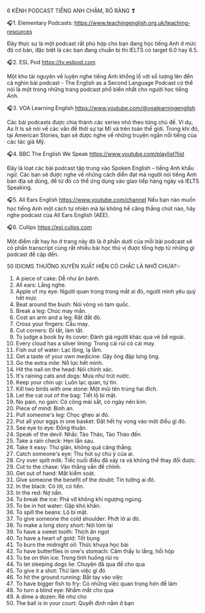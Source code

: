 6 KÊNH PODCAST TIẾNG ANH CHẬM, RÕ RÀNG ❣

🎧1. Elementary Podcasts: https://www.teachingenglish.org.uk/teaching-resources

Đây thực sự là một podcast rất phù hợp cho bạn đang học tiếng Anh ở mức độ cơ bản, đặc biệt là các bạn đang chuẩn bị thi IELTS có target 6.0 hay 6.5.

🎧2. ESL Pod https://tv.eslpod.com

Một kho tài nguyên về luyện nghe tiếng Anh khổng lồ với số lượng lên đến cả nghìn bài podcast - The English as a Second Language Podcast có thể nói là một trong những trang podcast phổ biến nhất cho người học tiếng Anh.

🎧3. VOA Learning English https://www.youtube.com/@voalearningenglish

Các bài podcasts được chia thành các series nhỏ theo từng chủ đề.
Ví dụ, As It Is sẽ nói về các vấn đề thời sự tại Mĩ và trên toàn thế giới. Trong khi đó, tại American Stories, bạn sẽ được nghe về những truyện ngắn nổi tiếng của các tác giả Mỹ.

🎧4. BBC The English We Speak https://www.youtube.com/playlist?list

Đây là loạt các bài podcast tập trung vào Spoken English – tiếng Anh khẩu ngữ. Các bạn sẽ được nghe về những cách diễn đạt mà người nói tiếng Anh bản địa sẽ dùng, để từ đó có thể ứng dụng vào giao tiếp hàng ngày và IELTS Speaking.

🎧5. All Ears English https://www.youtube.com/channel
Nếu bạn nào muốn học tiếng Anh một cách tự nhiên mà lại không hề căng thẳng chút nào, hãy nghe podcast của All Ears English (AEE).

🎧6. Cullips https://esl.culips.com

Một điểm rất hay ho ở trang này đó là ở phần dưới của mỗi bài podcast sẽ có phần transcript cùng rất nhiều bài học thú vị được tổng hợp từ những gì podcast đề cập đến.

50 IDIOMS THƯỜNG XUYÊN XUẤT HIỆN CÓ CHẮC LÀ NHỚ CHƯA?✨

1. A piece of cake: Dễ như ăn bánh.
2. All ears: Lắng nghe.
3. Apple of my eye: Người quan trọng trong mắt ai đó, người mình yêu quý hết mực
4. Beat around the bush: Nói vòng vo tam quốc.
5. Break a leg: Chúc may mắn.
6. Cost an arm and a leg: Rất đắt đỏ.
7. Cross your fingers: Cầu may.
8. Cut corners: Đi tắt, làm tắt.
9. To judge a book by its cover: Đánh giá người khác qua vẻ bề ngoài.
10. Every cloud has a silver lining: Trong cái rủi có cái may.
11. Fish out of water: Lạc lõng, lạ lẫm.
12. Get a taste of your own medicine: Gậy ông đập lưng ông.
13. Go the extra mile: Nỗ lực hết mình.
14. Hit the nail on the head: Nói chính xác.
15. It's raining cats and dogs: Mưa như trút nước.
16. Keep your chin up: Luôn lạc quan, tự tin.
17. Kill two birds with one stone: Một mũi tên trúng hai đích.
18. Let the cat out of the bag: Tiết lộ bí mật.
19. No pain, no gain: Có công mài sắt, có ngày nên kim.
20. Piece of mind: Bình an.
21. Pull someone's leg: Chọc ghẹo ai đó.
22. Put all your eggs in one basket: Đặt hết hy vọng vào một điều gì đó.
23. See eye to eye: Đồng thuận.
24. Speak of the devil: Nhắc Tào Tháo, Tào Tháo đến.
25. Take a rain check: Hẹn lần sau.
26. Take it easy: Thư giãn, không quá căng thẳng.
27. Catch someone's eye: Thu hút sự chú ý của ai.
28. Cry over spilt milk: Tiếc nuối điều đã xảy ra và không thể thay đổi được.
29. Cut to the chase: Vào thẳng vấn đề chính.
30. Get out of hand: Mất kiểm soát.
31. Give someone the benefit of the doubt: Tin tưởng ai đó.
32. In the black: Có lời, có tiền.
33. In the red: Nợ nần.
34. To break the ice: Phá vỡ không khí ngượng ngùng.
35. To be in hot water: Gặp khó khăn.
36. To spill the beans: Lộ bí mật.
37. To give someone the cold shoulder: Phớt lờ ai đó.
38. To make a long story short: Nói tóm lại
39. To have a sweet tooth: Thích ăn ngọt
40. To have a heart of gold: Tốt bụng
41. To burn the midnight oil: Thức khuya học bài
42. To have butterflies in one's stomach: Cảm thấy lo lắng, hồi hộp
43. To be on thin ice: Trong tình huống rủi ro
44. To let sleeping dogs lie: Chuyện đã qua để cho qua
45. To give it a shot: Thử làm việc gì đó
46. To hit the ground running: Bắt tay vào việc
47. To have bigger fish to fry: Có những việc quan trọng hơn để làm
48. To turn a blind eye: Nhắm mắt cho qua
49. A dime a dozen: Rẻ như cho
50. The ball is in your court: Quyết định nằm ở bạn
